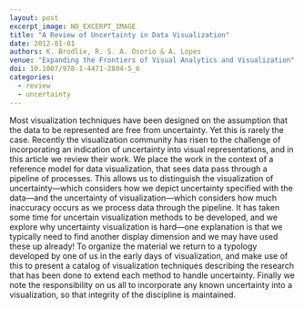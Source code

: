 ```yaml
---
layout: post
excerpt_image: NO_EXCERPT_IMAGE
title: "A Review of Uncertainty in Data Visualization"
date: 2012-01-01
authors: K. Brodlie, R. S. A. Osorio & A. Lopes
venue: "Expanding the Frontiers of Visual Analytics and Visualization"
doi: 10.1007/978-1-4471-2804-5_6
categories:
  - review
  - uncertainty
---
```

Most visualization techniques have been designed on the assumption that the data to be represented are free from uncertainty. Yet this is rarely the case. Recently the visualization community has risen to the challenge of incorporating an indication of uncertainty into visual representations, and in this article we review their work. We place the work in the context of a reference model for data visualization, that sees data pass through a pipeline of processes. This allows us to distinguish the visualization of uncertainty—which considers how we depict uncertainty specified with the data—and the uncertainty of visualization—which considers how much inaccuracy occurs as we process data through the pipeline. It has taken some time for uncertain visualization methods to be developed, and we explore why uncertainty visualization is hard—one explanation is that we typically need to find another display dimension and we may have used these up already! To organize the material we return to a typology developed by one of us in the early days of visualization, and make use of this to present a catalog of visualization techniques describing the research that has been done to extend each method to handle uncertainty. Finally we note the responsibility on us all to incorporate any known uncertainty into a visualization, so that integrity of the discipline is maintained.
